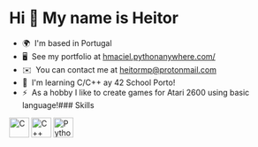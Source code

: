 Hi 👋 My name is Heitor
=======================

*   🌍  I'm based in Portugal
*   🖥️  See my portfolio at [hmaciel.pythonanywhere.com/](http://hmaciel.pythonanywhere.com/)
*   ✉️  You can contact me at [heitormp@protonmail.com](mailto:heitormp@protonmail.com)
*   🧠  I'm learning C/C++ ay 42 School Porto!
*   ⚡  As a hobby I like to create games for Atari 2600 using basic language!### Skills 
<p align="left">
<a href="https://docs.microsoft.com/en-us/cpp/?view=msvc-170" target="_blank" rel="noreferrer"><img src="https://raw.githubusercontent.com/danielcranney/readme-generator/main/public/icons/skills/c-colored.svg" width="36" height="36" alt="C" /></a>
<a href="https://docs.microsoft.com/en-us/cpp/?view=msvc-170" target="_blank" rel="noreferrer"><img src="https://raw.githubusercontent.com/danielcranney/readme-generator/main/public/icons/skills/cplusplus-colored.svg" width="36" height="36" alt="C++" /></a>
<a href="https://www.python.org/" target="_blank" rel="noreferrer"><img src="https://raw.githubusercontent.com/danielcranney/readme-generator/main/public/icons/skills/python-colored.svg" width="36" height="36" alt="Python" /></a>
</p>
